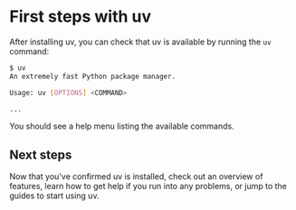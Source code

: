 # First steps with uv

After installing uv, you can check that uv is available by running the `uv` command:

```bash
$ uv
An extremely fast Python package manager.

Usage: uv [OPTIONS] <COMMAND>

...
```

You should see a help menu listing the available commands.

## Next steps

Now that you've confirmed uv is installed, check out an overview of features, learn how to get help if you run into any problems, or jump to the guides to start using uv.